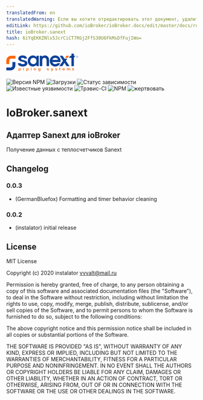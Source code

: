 ```yaml
---
translatedFrom: en
translatedWarning: Если вы хотите отредактировать этот документ, удалите поле «translationFrom», в противном случае этот документ будет снова автоматически переведен
editLink: https://github.com/ioBroker/ioBroker.docs/edit/master/docs/ru/adapterref/iobroker.sanext/README.md
title: ioBroker.sanext
hash: 6iYqEKKZNls5JcrCiCT7RGj2FfS30U6FkMsDfFujIWo=
---
```

![логотип](../../../en/adapterref/iobroker.sanext/admin/sanext_l.png)

![Версия NPM](http://img.shields.io/npm/v/iobroker.sanext.svg)
![Загрузки](https://img.shields.io/npm/dm/iobroker.sanext.svg)
![Статус зависимости](https://img.shields.io/david/instalator/iobroker.sanext.svg)
![Известные уязвимости](https://snyk.io/test/github/instalator/ioBroker.sanext/badge.svg)
![Трэвис-CI](http://img.shields.io/travis/instalator/ioBroker.sanext/master.svg)
![NPM](https://nodei.co/npm/iobroker.sanext.png?downloads=true)
![жертвовать](https://img.shields.io/badge/Donate-PayPal-green.svg)

# IoBroker.sanext
## Адаптер Sanext для ioBroker
Получение данных с теплосчетчиков Sanext

## Changelog

### 0.0.3
* (GermanBluefox) Formatting and timer behavior cleaning

### 0.0.2
* (instalator) initial release

## License
MIT License

Copyright (c) 2020 instalator <vvvalt@mail.ru>

Permission is hereby granted, free of charge, to any person obtaining a copy
of this software and associated documentation files (the "Software"), to deal
in the Software without restriction, including without limitation the rights
to use, copy, modify, merge, publish, distribute, sublicense, and/or sell
copies of the Software, and to permit persons to whom the Software is
furnished to do so, subject to the following conditions:

The above copyright notice and this permission notice shall be included in all
copies or substantial portions of the Software.

THE SOFTWARE IS PROVIDED "AS IS", WITHOUT WARRANTY OF ANY KIND, EXPRESS OR
IMPLIED, INCLUDING BUT NOT LIMITED TO THE WARRANTIES OF MERCHANTABILITY,
FITNESS FOR A PARTICULAR PURPOSE AND NONINFRINGEMENT. IN NO EVENT SHALL THE
AUTHORS OR COPYRIGHT HOLDERS BE LIABLE FOR ANY CLAIM, DAMAGES OR OTHER
LIABILITY, WHETHER IN AN ACTION OF CONTRACT, TORT OR OTHERWISE, ARISING FROM,
OUT OF OR IN CONNECTION WITH THE SOFTWARE OR THE USE OR OTHER DEALINGS IN THE
SOFTWARE.